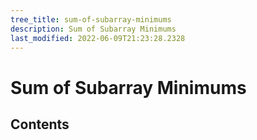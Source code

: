 ```yaml
---
tree_title: sum-of-subarray-minimums
description: Sum of Subarray Minimums
last_modified: 2022-06-09T21:23:28.2328
---
```


# Sum of Subarray Minimums

## Contents
